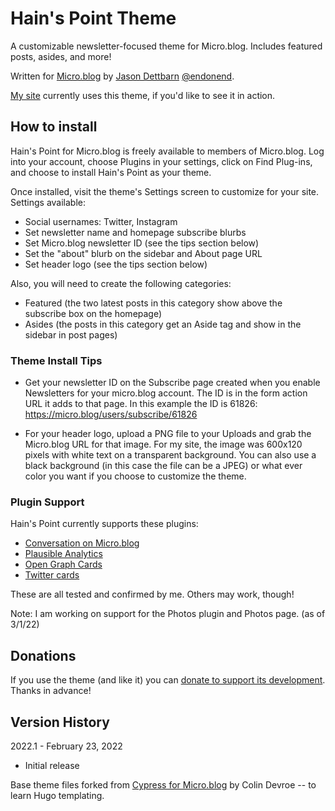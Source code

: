 # Hain's Point Theme

A customizable newsletter-focused theme for Micro.blog. Includes featured posts, asides, and more!

Written for [Micro.blog](https://micro.blog) by [Jason Dettbarn](http://endonend.org) [@endonend](https://micro.blog/endonend).

[My site](https://endonend.micro.blog) currently uses this theme, if you'd like to see it in action.

## How to install

Hain's Point for Micro.blog is freely available to members of Micro.blog. Log into your account, choose Plugins in your settings, click on Find Plug-ins, and choose to install Hain's Point as your theme.

Once installed, visit the theme's Settings screen to customize for your site. Settings available:

- Social usernames: Twitter, Instagram
- Set newsletter name and homepage subscribe blurbs
- Set Micro.blog newsletter ID (see the tips section below)
- Set the "about" blurb on the sidebar and About page URL
- Set header logo (see the tips section below)

Also, you will need to create the following categories:

- Featured (the two latest posts in this category show above the subscribe box on the homepage)
- Asides (the posts in this category get an Aside tag and show in the sidebar in post pages)

### Theme Install Tips

- Get your newsletter ID on the Subscribe page created when you enable Newsletters for your micro.blog account. The ID is in the form action URL it adds to that page. In this example the ID is 61826: https://micro.blog/users/subscribe/61826

- For your header logo, upload a PNG file to your Uploads and grab the Micro.blog URL for that image. For my site, the image was 600x120 pixels with white text on a transparent background. You can also use a black background (in this case the file can be a JPEG) or what ever color you want if you choose to customize the theme.

### Plugin Support

Hain's Point currently supports these plugins:

- [Conversation on Micro.blog](https://github.com/svendahlstrand/plugin-conversation-on-mb)
- [Plausible Analytics](https://github.com/LukasRos/plugin-plausible)
- [Open Graph Cards](https://github.com/thatguygriff/plugin-open-graph)
- [Twitter cards](https://github.com/microdotblog/plugin-twitter-cards)

These are all tested and confirmed by me. Others may work, though!

Note: I am working on support for the Photos plugin and Photos page. (as of 3/1/22)

## Donations

If you use the theme (and like it) you can [donate to support its development](https://www.buymeacoffee.com/jdettbarn). Thanks in advance!

## Version History

2022.1 - February 23, 2022

- Initial release


Base theme files forked from [Cypress for Micro.blog](https://github.com/cdevroe/cypress-microblog) by Colin Devroe -- to learn Hugo templating. 